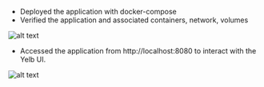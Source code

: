 * Deployed the application with docker-compose
* Verified the application and associated containers, network, volumes


![alt text](<Screenshot 2025-04-09 at 1.06.48 AM.png>)

* Accessed the application from http://localhost:8080 to interact with the Yelb UI.

![alt text](<Screenshot 2025-04-08 at 11.53.51 PM.png>)